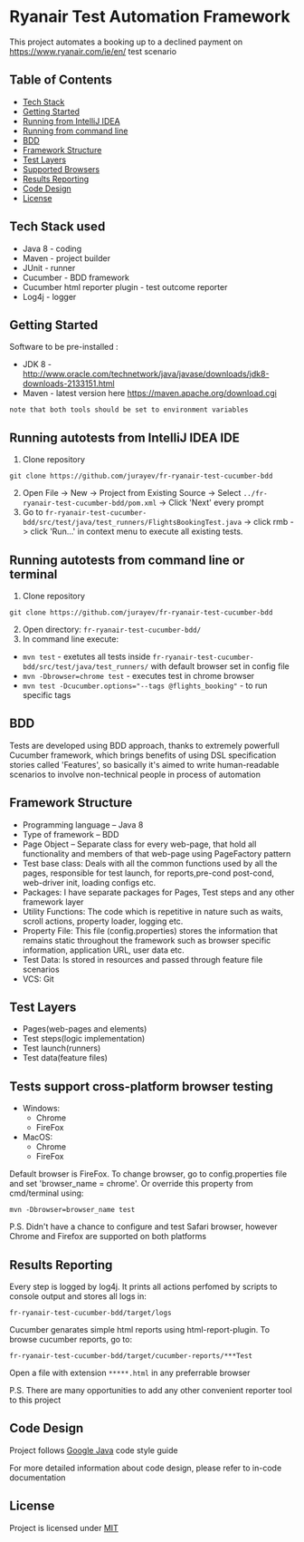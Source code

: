 # Ryanair Test Automation Framework
This project automates a booking up to a declined payment on https://www.ryanair.com/ie/en/ test scenario

## Table of Contents
* [Tech Stack](https://github.com/YuriyJurayev/fr_ryanair_test_cucumber_bdd#tech-stack-used)
* [Getting Started](https://github.com/jurayev/fr_ryanair_test_cucumber_bdd#getting-started)
* [Running from IntelliJ IDEA](https://github.com/jurayev/fr_ryanair_test_cucumber_bdd#running-autotests-from-IntelliJ-IDEA-IDE)
* [Running from command line](https://github.com/jurayev/fr_ryanair_test_cucumber_bdd#running-autotests-from-command-line-or-terminal)
* [BDD](https://github.com/jurayev/fr_ryanair_test_cucumber_bdd#bdd)
* [Framework Structure](https://github.com/jurayev/fr_ryanair_test_cucumber_bdd#framework-structure)
* [Test Layers](https://github.com/jurayev/fr_ryanair_test_cucumber_bdd#test-layers)
* [Supported Browsers](https://github.com/jurayev/fr_ryanair_test_cucumber_bdd#tests-support-cross-platform-browser-testing)
* [Results Reporting](https://github.com/jurayev/fr_ryanair_test_cucumber_bdd#results-reporting)
* [Code Design](https://github.com/jurayev/fr_ryanair_test_cucumber_bdd#code-design)
* [License](https://github.com/jurayev/fr_ryanair_test_cucumber_bdd#license)

## Tech Stack used
* Java 8 - coding
* Maven - project builder
* JUnit - runner
* Cucumber - BDD framework
* Cucumber html reporter plugin - test outcome reporter
* Log4j - logger
  
## Getting Started  
Software to be pre-installed : 
* JDK 8 - http://www.oracle.com/technetwork/java/javase/downloads/jdk8-downloads-2133151.html
* Maven - latest version here https://maven.apache.org/download.cgi
```
note that both tools should be set to environment variables      
```
## Running autotests from IntelliJ IDEA IDE
1. Clone repository
```
git clone https://github.com/jurayev/fr-ryanair-test-cucumber-bdd
```
2. Open File -> New -> Project from Existing Source -> Select `../fr-ryanair-test-cucumber-bdd/pom.xml` -> Click 'Next' every prompt
3. Go to `fr-ryanair-test-cucumber-bdd/src/test/java/test_runners/FlightsBookingTest.java` -> click rmb -> click 'Run...' in context menu to execute all existing tests.

## Running autotests from command line or terminal
1. Clone repository
```
git clone https://github.com/jurayev/fr-ryanair-test-cucumber-bdd
```
2. Open directory: `fr-ryanair-test-cucumber-bdd/` 
3. In command line execute:
* ```mvn test``` - exetutes all tests inside `fr-ryanair-test-cucumber-bdd/src/test/java/test_runners/` with default browser set in config file
* ```mvn -Dbrowser=chrome test``` - executes test in chrome browser
* ```mvn test -Dcucumber.options="--tags @flights_booking"``` - to run specific tags

## BDD
Tests are developed using BDD approach, thanks to extremely powerfull Cucumber framework, which brings benefits of using DSL specification stories called 'Features', so basically it's aimed to write human-readable scenarios to involve non-technical people in process of automation

## Framework Structure
* Programming language – Java 8
* Type of framework – BDD
* Page Object – Separate class for every web-page, that hold all functionality and members of that web-page using PageFactory pattern
* Test base class: Deals with all the common functions used by all the pages, responsible for test launch, for reports,pre-cond post-cond, web-driver init, loading configs etc. 
* Packages: I have separate packages for Pages, Test steps and any other framework layer
* Utility Functions: The code which is repetitive in nature such as waits, scroll actions, property loader, logging etc.
* Property File: This file (config.properties) stores the information that remains static throughout the framework such as browser specific information, application URL, user data etc.
* Test Data: Is stored in resources and passed through feature file scenarios
* VCS: Git

## Test Layers
* Pages(web-pages and elements)
* Test steps(logic implementation)
* Test launch(runners)
* Test data(feature files)

## Tests support cross-platform browser testing
 * Windows: 
      * Chrome
      * FireFox
 * MacOS:
      * Chrome
      * FireFox

Default browser is FireFox. To change browser, go to config.properties file and set 'browser_name = chrome'. Or override this property from cmd/terminal using:
```
mvn -Dbrowser=browser_name test
```
P.S. Didn't have a chance to configure and test Safari browser, however Chrome and Firefox are supported on both platforms

## Results Reporting
Every step is logged by log4j. It prints all actions perfomed by scripts to console output and stores all logs in:
```
fr-ryanair-test-cucumber-bdd/target/logs      
```
Cucumber genarates simple html reports using html-report-plugin. To browse cucumber reports, go to:
```
fr-ryanair-test-cucumber-bdd/target/cucumber-reports/***Test      
```
Open a file with extension ```*****.html``` in any preferrable browser

P.S. There are many opportunities to add any other convenient reporter tool to this project

## Code Design
Project follows [Google Java](https://google.github.io/styleguide/javaguide.html) code style guide

For more detailed information about code design, please refer to in-code documentation

## License
Project is licensed under [MIT](https://github.com/jurayev/fr-ryanair-test-cucumber-bdd/blob/master/LICENSE.md)
